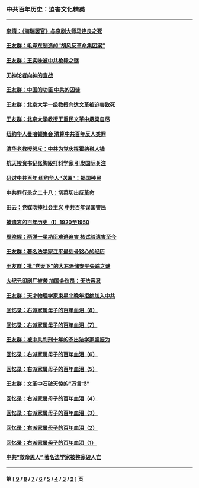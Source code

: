 ### 中共百年历史：迫害文化精英
---
#### [李清：《海瑞罢官》与京剧大师马连良之死](../../pages/nf1176111/n13412316.md?12090430) 
#### [王友群：毛泽东制造的“胡风反革命集团案”](../../pages/nf1176111/n13324909.md?12090430) 
#### [王友群：王实味被中共枪毙之谜](../../pages/nf1176111/n13307502.md?12090430) 
#### [无神论者向神的宣战](../../pages/nf1176111/n13281535.md?12090430) 
#### [王友群：中国的功臣 中共的囚徒](../../pages/nf1176111/n13291790.md?12090430) 
#### [王友群：北京大学一级教授向达文革被迫害致死](../../pages/nf1176111/n13150966.md?12090430) 
#### [王友群：北京大学教授王重民文革中悬梁自尽](../../pages/nf1176111/n13084645.md?12090430) 
#### [纽约华人曼哈顿集会 清算中共百年反人类罪](../../pages/nf1176111/n13084157.md?12090430) 
#### [清华老教授怒斥：中共为党庆挥霍纳税人钱](../../pages/nf1176111/n13071430.md?12090430) 
#### [航天投资书记张陶殴打科学家 引发国际关注](../../pages/nf1176111/n13069132.md?12090430) 
#### [研讨中共百年 纽约华人“送匾”：祸国殃民](../../pages/nf1176111/n13057367.md?12090430) 
#### [中共罪行录之二十八：切菜切出反革命](../../pages/nf1176111/n13030600.md?12090430) 
#### [田云：党媒吹捧社会主义 中共百年误国害民](../../pages/nf1176111/n13006682.md?12090430) 
#### [被遗忘的百年历史（I）1920至1950](../../pages/nf1176111/n12986411.md?12090430) 
#### [周晓辉：两弹一星功臣难逃迫害 核试验遗害至今](../../pages/nf1176111/n12974997.md?12090430) 
#### [王友群：著名法学家江平最刻骨铭心的经历](../../pages/nf1176111/n12970787.md?12090430) 
#### [王友群：批“党天下”的大右派储安平失踪之谜](../../pages/nf1176111/n12954229.md?12090430) 
#### [大纪元印刷厂被袭 加国会议员：无法容忍](../../pages/nf1176111/n12883028.md?12090430) 
#### [王友群：天才物理学家束星北晚年拒绝加入中共](../../pages/nf1176111/n12792913.md?12090430) 
#### [回忆录：右派家属母子的百年血泪（8）](../../pages/nf1176111/n12706196.md?12090430) 
#### [回忆录：右派家属母子的百年血泪（7）](../../pages/nf1176111/n12706191.md?12090430) 
#### [王友群：被中共判刑十年的杰出法学家盛振为](../../pages/nf1176111/n12706141.md?12090430) 
#### [回忆录：右派家属母子的百年血泪（6）](../../pages/nf1176111/n12698863.md?12090430) 
#### [回忆录：右派家属母子的百年血泪（5）](../../pages/nf1176111/n12692515.md?12090430) 
#### [王友群：文革中石破天惊的“万言书”](../../pages/nf1176111/n12690994.md?12090430) 
#### [回忆录：右派家属母子的百年血泪（4）](../../pages/nf1176111/n12686410.md?12090430) 
#### [回忆录：右派家属母子的百年血泪（3）](../../pages/nf1176111/n12683820.md?12090430) 
#### [回忆录：右派家属母子的百年血泪（2）](../../pages/nf1176111/n12679738.md?12090430) 
#### [回忆录：右派家属母子的百年血泪（1）](../../pages/nf1176111/n12678112.md?12090430) 
#### [中共“救命恩人” 著名法学家被整家破人亡](../../pages/nf1176111/n12658168.md?12090430) 

---
#### 第 [ [9](./9.md?12090430) / [8](./8.md?12090430) / [7](./7.md?12090430) / [6](./6.md?12090430) / [5](./5.md?12090430) / [4](./4.md?12090430) / [3](./3.md?12090430) / [2](./2.md?12090430) ] 页
